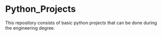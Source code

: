 # Python_Projects

This repository consists of basic python projects that can be done during the engineering degree.